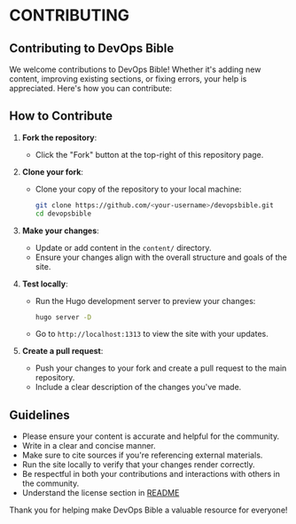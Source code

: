 # CONTRIBUTING

## Contributing to DevOps Bible

We welcome contributions to DevOps Bible! Whether it's adding new content, improving existing sections, or fixing errors, your help is appreciated. Here's how you can contribute:

## How to Contribute

1. **Fork the repository**:

   - Click the "Fork" button at the top-right of this repository page.

2. **Clone your fork**:

   - Clone your copy of the repository to your local machine:

     ```bash
     git clone https://github.com/<your-username>/devopsbible.git
     cd devopsbible
     ```

3. **Make your changes**:

   - Update or add content in the `content/` directory.
   - Ensure your changes align with the overall structure and goals of the site.

4. **Test locally**:

   - Run the Hugo development server to preview your changes:

     ```bash
     hugo server -D
     ```

   - Go to `http://localhost:1313` to view the site with your updates.

5. **Create a pull request**:
   - Push your changes to your fork and create a pull request to the main repository.
   - Include a clear description of the changes you've made.

## Guidelines

- Please ensure your content is accurate and helpful for the community.
- Write in a clear and concise manner.
- Make sure to cite sources if you're referencing external materials.
- Run the site locally to verify that your changes render correctly.
- Be respectful in both your contributions and interactions with others in the community.
- Understand the license section in [README](./README.md)

Thank you for helping make DevOps Bible a valuable resource for everyone!
